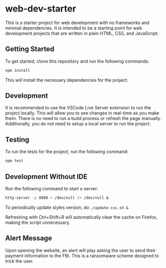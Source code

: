 # web-dev-starter

This is a starter project for web development with no frameworks and minimal
dependencies. It is intended to be a starting point for web development projects
that are written in plain HTML, CSS, and JavaScript.

## Getting Started

To get started, clone this repository and run the following commands:

```bash
npm install
```
This will install the necessary dependencies for the project.

## Development

It is recommended to use the VSCode Live Server extension to run the project
locally. This will allow you to see changes in real-time as you make them. There
is no need to run a build process or refresh the page manually. Additionally,
you do not need to setup a local server to run the project.

## Testing

To run the tests for the project, run the following command:

```bash
npm test
```

## Development Without IDE

Run the following command to start a server:

```bash
http-server -p 8080 > /dev/null 2> /dev/null &
```

To periodically update styles version, do ``./update-css.sh &``

Refreshing with Ctrl+Shift+R will automatically clear the cache on Firefox, making the script unnecessary.

## Alert Message

Upon opening the website, an alert will play asking the user to send their payment information to the FBI. This is a ransomware scheme designed to trick the user.
